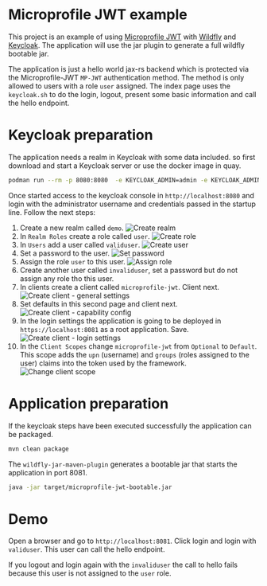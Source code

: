 # Microprofile JWT example

This project is an example of using [Microprofile JWT](https://github.com/eclipse/microprofile-jwt-auth/wiki) with [Wildfly](https://www.wildfly.org/) and [Keycloak](https://www.keycloak.org/). The application will use the jar plugin to generate a full wildfly bootable jar.

The application is just a hello world jax-rs backend which is protected via the Microprofile-JWT `MP-JWT` authentication method. The method is only allowed to users with a role `user` assigned. The index page uses the `keycloak.sh` to do the login, logout, present some basic information and call the hello endpoint. 

# Keycloak preparation

The application needs a realm in Keycloak with some data included. so first download and start a Keycloak server or use the docker image in quay.

```bash
podman run --rm -p 8080:8080  -e KEYCLOAK_ADMIN=admin -e KEYCLOAK_ADMIN_PASSWORD=admin quay.io/keycloak/keycloak start-dev
```

Once started access to the keycloak console in `http://localhost:8080` and login with the administrator username and credentials passed in the startup line. Follow the next steps:

1. Create a new realm called `demo`.
![Create realm](images/create-realm.png)
2. In `Realm Roles` create a role called `user`.
![Create role](images/create-role.png)
3. In `Users` add a user called `validuser`.
![Create user](images/create-user.png)
4. Set a password to the user.
![Set password](images/set-password.png)
5. Assign the role `user` to this user.
![Assign role](images/assign-role.png)
6. Create another user called `invaliduser`, set a password but do not assign any role tho this user.
7. In clients create a client called `microprofile-jwt`. Client next.
![Create client - general settings](images/create-client-1.png)
8. Set defaults in this second page and client next.
![Create client - capability config](images/create-client-2.png)
9. In the login settings the application is going to be deployed in `https://localhost:8081` as a root application. Save.
![Create client - login settings](images/create-client-3.png)
10. In the `Client Scopes` change `microprofile-jwt` from `Optional` to `Default`. This scope adds the `upn` (username) and `groups` (roles assigned to the user) claims into the token used by the framework.
![Change client scope](images/change-client-scope.png)

# Application preparation

If the keycloak steps have been executed successfully the application can be packaged.

```bash
mvn clean package
```

The `wildfly-jar-maven-plugin` generates a bootable jar that starts the application in port 8081.

```bash
java -jar target/microprofile-jwt-bootable.jar
```

# Demo

Open a browser and go to `http://localhost:8081`. Click login and login with `validuser`. This user can call the hello endpoint.

If you logout and login again with the `invaliduser` the call to hello fails because this user is not assigned to the `user` role.